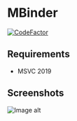 # MBinder
[![CodeFactor](https://www.codefactor.io/repository/github/sxaxq/m_macrosbebra/badge)](https://www.codefactor.io/repository/github/sxaxq/m_macrosbebra)

## Requirements
- MSVC 2019
## Screenshots
![Image alt](https://github.com/sxaxq/m_macrosbebra/raw/master/1.png)
